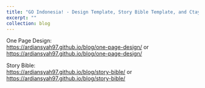 ```yaml
---
title: "GO Indonesia! - Design Template, Story Bible Template, and Ctaylor Design"
excerpt: ""
collection: blog
---
```


One Page Design:
<br>https://ardiansyah97.github.io/blog/one-page-design/ or <https://ardiansyah97.github.io/blog/one-page-design/>

Story Bible:
<br>https://ardiansyah97.github.io/blog/story-bible/ or <https://ardiansyah97.github.io/blog/story-bible/>
